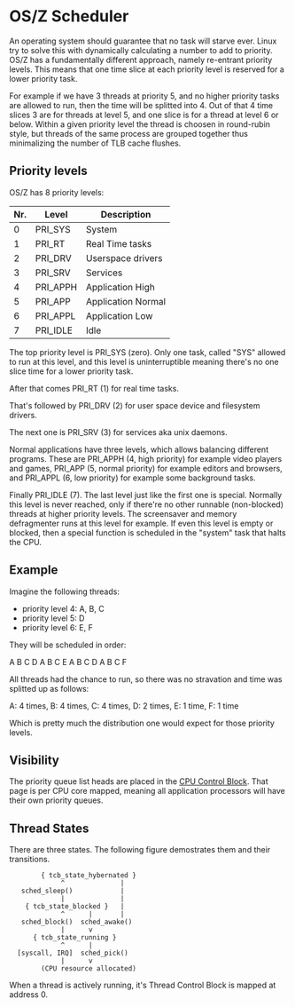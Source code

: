 OS/Z Scheduler
==============

An operating system should guarantee that no task will starve ever. Linux try to solve this with dynamically
calculating a number to add to priority. OS/Z has a fundamentally different approach, namely re-entrant priority
levels. This means that one time slice at each priority level is reserved for a lower priority task.

For example if we have 3 threads at priority 5, and no higher priority tasks are allowed to run, then the
time will be splitted into 4. Out of that 4 time slices 3 are for threads at level 5, and one slice
is for a thread at level 6 or below. Within a given priority level the thread is choosen in round-rubin
style, but threads of the same process are grouped together thus minimalizing the number of TLB cache flushes.

Priority levels
---------------

OS/Z has 8 priority levels:

| Nr. | Level | Description |
| --- | ----- | ----------- |
| 0 | PRI_SYS | System |
| 1 | PRI_RT | Real Time tasks |
| 2 | PRI_DRV | Userspace drivers |
| 3 | PRI_SRV | Services |
| 4 | PRI_APPH | Application High |
| 5 | PRI_APP | Application Normal |
| 6 | PRI_APPL | Application Low |
| 7 | PRI_IDLE | Idle |

The top priority level is PRI_SYS (zero). Only one task, called "SYS" allowed to run at this level, and
this level is uninterruptible meaning there's no one slice time for a lower priority task.

After that comes PRI_RT (1) for real time tasks.

That's followed by PRI_DRV (2) for user space device and filesystem drivers.

The next one is PRI_SRV (3) for services aka unix daemons.

Normal applications have three levels, which allows balancing different programs. These are PRI_APPH (4, high priority)
for example video players and games, PRI_APP (5, normal priority) for example editors and browsers, and PRI_APPL
(6, low priority) for example some background tasks.

Finally PRI_IDLE (7). The last level just like the first one is special. Normally this level is never reached, only
if there're no other runnable (non-blocked) threads at higher priority levels. The screensaver and memory defragmenter
runs at this level for example. If even this level is empty or blocked, then a special function is scheduled in the
"system" task that halts the CPU.

Example
-------

Imagine the following threads:

 - priority level 4: A, B, C
 - priority level 5: D
 - priority level 6: E, F

They will be scheduled in order:

 A B C D A B C E A B C D A B C F

All threads had the chance to run, so there was no stravation and time was splitted up as follows:

 A: 4 times,
 B: 4 times,
 C: 4 times,
 D: 2 times,
 E: 1 time,
 F: 1 time
 
Which is pretty much the distribution one would expect for those priority levels.

Visibility
----------

The priority queue list heads are placed in the [CPU Control Block](https://github.com/bztsrc/osz/tree/master/src/core/x86_64/ccb.h).
That page is per CPU core mapped, meaning all application processors will have their own priority queues.

Thread States
-------------

There are three states. The following figure demostrates them and their transitions.

```
        { tcb_state_hybernated }
             ^              |
   sched_sleep()            |
             |              |
    { tcb_state_blocked }   |
             ^      |       |
   sched_block()  sched_awake()
             |      v
      { tcb_state_running }
             ^      |
  [syscall, IRQ]  sched_pick()
             |      v
        (CPU resource allocated)
```
When a thread is actively running, it's Thread Control Block is mapped at address 0.
